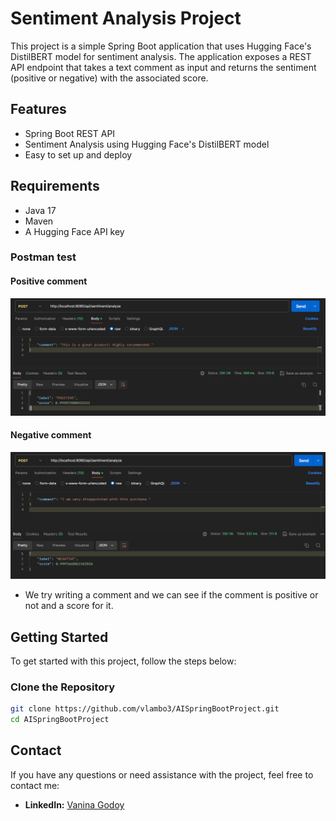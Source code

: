 # Sentiment Analysis Project

This project is a simple Spring Boot application that uses Hugging Face's DistilBERT model for sentiment analysis. The application exposes a REST API endpoint that takes a text comment as input and returns the sentiment (positive or negative) with the associated score.

## Features

- Spring Boot REST API
- Sentiment Analysis using Hugging Face's DistilBERT model
- Easy to set up and deploy

## Requirements

- Java 17
- Maven
- A Hugging Face API key

### Postman test

#### Positive comment
![Positive comment](https://raw.githubusercontent.com/vlambo3/AISpringBootProject/main/images/positive-comment.png)

#### Negative comment
![Negative comment](https://raw.githubusercontent.com/vlambo3/AISpringBootProject/main/images/negative-comment.png)

- We try writing a comment and we can see if the comment is positive or not and a score for it.


## Getting Started

To get started with this project, follow the steps below:

### Clone the Repository

```sh
git clone https://github.com/vlambo3/AISpringBootProject.git
cd AISpringBootProject
```

## Contact

If you have any questions or need assistance with the project, feel free to contact me:

- **LinkedIn:** [Vanina Godoy](https://www.linkedin.com/in/vanina-a-godoy/?locale=en_US)
